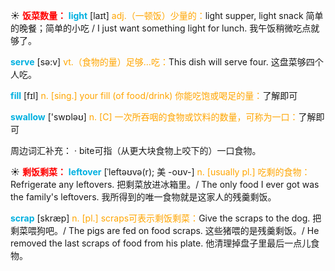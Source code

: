 ☀ <font color="red">**饭菜数量：**</font>
<font color="sky blue">**light**</font> [laɪt] 
<font color="orange">adj.（一顿饭）少量的：</font>light supper, light snack 简单的晚餐；简单的小吃 / I just want something light for lunch. 我午饭稍微吃点就够了。

<font color="sky blue">**serve**</font> [sə:v] 
<font color="orange">vt.（食物的量）足够…吃：</font>This dish will serve four. 这盘菜够四个人吃。 

<font color="sky blue">**fill**</font> [fɪl] 
<font color="orange">n. [sing.] your fill (of food/drink) 你能吃饱或喝足的量：</font>了解即可

<font color="sky blue">**swallow**</font> ['swɒləʊ] 
<font color="orange">n. [C] 一次所吞咽的食物或饮料的数量，可称为一口：</font>了解即可

周边词汇补充：
· bite可指（从更大块食物上咬下的）一口食物。

☀ <font color="red">**剩饭剩菜：**</font>
<font color="sky blue">**leftover**</font> [ˈleftəʊvə(r); 美 -oʊv-]
<font color="orange">n. [usually pl.] 吃剩的食物：</font>Refrigerate any leftovers. 把剩菜放进冰箱里。/ The only food I ever got was the family's leftovers. 我所得到的唯一食物就是这家人的残羹剩饭。     

<font color="sky blue">**scrap**</font> [skræp]
<font color="orange">n. [pl.] scraps可表示剩饭剩菜：</font>Give the scraps to the dog. 把剩菜喂狗吧。/ The pigs are fed on food scraps. 这些猪喂的是残羹剩饭。/ He removed the last scraps of food from his plate. 他清理掉盘子里最后一点儿食物。
